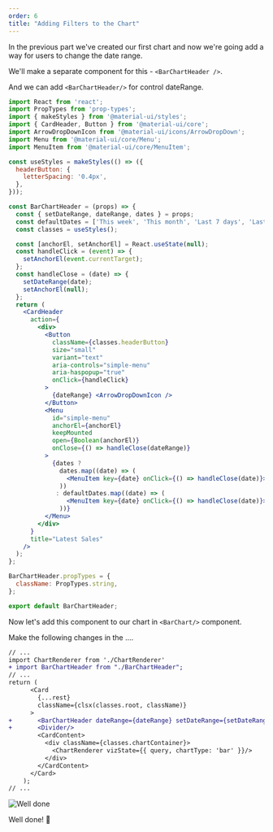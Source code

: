 ```yaml
---
order: 6
title: "Adding Filters to the Chart"
---
```


In the previous part we've created our first chart and now we're going add a way for users to change the date range.

We'll make a separate component for this - `<BarChartHeader />`.

And we can add `<BarChartHeader/>` for control dateRange.

```jsx
import React from 'react';
import PropTypes from 'prop-types';
import { makeStyles } from '@material-ui/styles';
import { CardHeader, Button } from '@material-ui/core';
import ArrowDropDownIcon from '@material-ui/icons/ArrowDropDown';
import Menu from '@material-ui/core/Menu';
import MenuItem from '@material-ui/core/MenuItem';

const useStyles = makeStyles(() => ({
  headerButton: {
    letterSpacing: '0.4px',
  },
}));

const BarChartHeader = (props) => {
  const { setDateRange, dateRange, dates } = props;
  const defaultDates = ['This week', 'This month', 'Last 7 days', 'Last month'];
  const classes = useStyles();

  const [anchorEl, setAnchorEl] = React.useState(null);
  const handleClick = (event) => {
    setAnchorEl(event.currentTarget);
  };
  const handleClose = (date) => {
    setDateRange(date);
    setAnchorEl(null);
  };
  return (
    <CardHeader
      action={
        <div>
          <Button
            className={classes.headerButton}
            size="small"
            variant="text"
            aria-controls="simple-menu"
            aria-haspopup="true"
            onClick={handleClick}
          >
            {dateRange} <ArrowDropDownIcon />
          </Button>
          <Menu
            id="simple-menu"
            anchorEl={anchorEl}
            keepMounted
            open={Boolean(anchorEl)}
            onClose={() => handleClose(dateRange)}
          >
            {dates ?
              dates.map((date) => (
                <MenuItem key={date} onClick={() => handleClose(date)}>{date}</MenuItem>
              ))
             : defaultDates.map((date) => (
                <MenuItem key={date} onClick={() => handleClose(date)}>{date}</MenuItem>
              ))}
          </Menu>
        </div>
      }
      title="Latest Sales"
    />
  );
};

BarChartHeader.propTypes = {
  className: PropTypes.string,
};

export default BarChartHeader;
```

Now let's add this component to our chart in `<BarChart/>` component.

Make the following changes in the ....

```diff
// ...
import ChartRenderer from './ChartRenderer'
+ import BarChartHeader from "./BarChartHeader";
// ...
return (
      <Card
        {...rest}
        className={clsx(classes.root, className)}
      >
+       <BarChartHeader dateRange={dateRange} setDateRange={setDateRange}/>
+       <Divider/>
        <CardContent>
          <div className={classes.chartContainer}>
            <ChartRenderer vizState={{ query, chartType: 'bar' }}/>
          </div>
        </CardContent>
      </Card>
	);
// ...
```

![Well done](/images/add_filter.png)

Well done! 🎉
